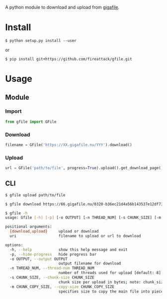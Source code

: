 A python module to download and upload from [gigafile](https://gigafile.nu/).

# Install
    $ python setup.py install --user
or

    $ pip install git+https://github.com/fireattack/gfile.git

# Usage
## Module
### Import
```py
from gfile import GFile
```
### Download
```py
filename = GFile('https://XX.gigafile.nu/YYY').download()
```

### Upload
```py
url = GFile('path/to/file', progress=True).upload().get_download_page()
```

## CLI
```bash
$ gfile upload path/to/file

$ gfile download https://66.gigafile.nu/0320-b36ec21d4a56b143537e12df7388a5367

$ gfile -h
usage: Gfile [-h] [-p] [-o OUTPUT] [-n THREAD_NUM] [-s CHUNK_SIZE] [-m CHUNK_COPY_SIZE] {download,upload} uri

positional arguments:
  {download,upload}     upload or download
  uri                   filename to upload or url to download

options:
  -h, --help            show this help message and exit
  -p, --hide-progress   hide progress bar
  -o OUTPUT, --output OUTPUT
                        output filename for download
  -n THREAD_NUM, --thread-num THREAD_NUM
                        number of threads used for upload [default: 8]
  -s CHUNK_SIZE, --chunk-size CHUNK_SIZE
                        chunk size per upload in bytes; note: chunk_size*thread will be loaded into memory [default: 100MB]
  -m CHUNK_COPY_SIZE, --copy-size CHUNK_COPY_SIZE
                        specifies size to copy the main file into pieces [default: 1MB]
```